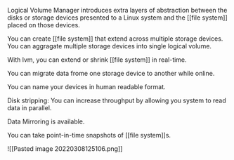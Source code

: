 Logical Volume Manager introduces extra layers of abstraction between the disks or storage devices presented to a Linux system and the [[file system]] placed on those devices.

You can create [[file system]] that extend across multiple storage devices. You can aggragate multiple storage devices into single logical volume.

With lvm, you can extend or shrink [[file system]] in real-time.

You can migrate data frome one storage device to another while online.

You can  name your devices in human readable format.

Disk stripping: You can increase throughput by allowing you system to read data in parallel.

Data Mirroring is available.

You can take point-in-time snapshots of [[file system]]s.

![[Pasted image 20220308125106.png]]